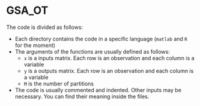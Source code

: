 # GSA_OT

The code is divided as follows:
- Each directory contains the code in a specific language (`matlab` and `R` for the moment)
- The arguments of the functions are usually defined as follows:
  - `x` is a inputs matrix. Each row is an observation and each column is a variable
  - `y` is a outputs matrix. Each row is an observation and each column is a variable
  - `M` is the number of partitions
- The code is usually commented and indented. Other inputs may be necessary. You can find their meaning inside the files.    
